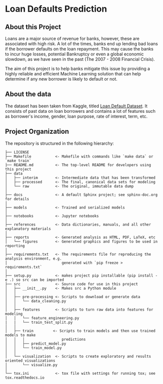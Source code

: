Loan Defaults Prediction
==============================

About this Project <a name="1"></a>
------------

Loans are a major source of revenue for banks, however, these are associated with high risk. A lot of the times, banks end up lending bad loans if the borrower defaults on the loan repayment. This may cause the banks to incur huge losses, potential Bankruptcy or even a global economic slowdown, as we have seen in the past (The 2007 - 2008 Financial Crisis). 

The aim of this project is to help banks mitigate this issue by providing a highly reliable and efficient Machine Learning solution that can help determine if any new borrower is likely to default or not. 


About the data <a name="2"></a>
------------

The dataset has been taken from Kaggle, titled [Loan Default Dataset](https://www.kaggle.com/datasets/yasserh/loan-default-dataset). It consists of past data on loan borrowers and contains a lot of features such as borrower's income, gender, loan purpose, rate of interest, term, etc.


Project Organization <a name="3"></a>
------------

The repository is structured in the following hierarchy:


    ├── LICENSE
    ├── Makefile           <- Makefile with commands like `make data` or `make train`
    ├── README.md          <- The top-level README for developers using this project
    ├── data
    │   ├── interim        <- Intermediate data that has been transformed
    │   ├── processed      <- The final, canonical data sets for modeling
    │   └── raw            <- The original, immutable data dump
    │
    ├── docs               <- A default Sphinx project; see sphinx-doc.org for details
    │
    ├── models             <- Trained and serialized models
    │
    ├── notebooks          <- Jupyter notebooks
    │
    ├── references         <- Data dictionaries, manuals, and all other explanatory materials
    │
    ├── reports            <- Generated analysis as HTML, PDF, LaTeX, etc
    │   └── figures        <- Generated graphics and figures to be used in reporting
    │
    ├── requirements.txt   <- The requirements file for reproducing the analysis environment, e.g.
    │                         generated with `pip freeze > requirements.txt`
    │
    ├── setup.py           <- makes project pip installable (pip install -e .) so src can be imported
    ├── src                <- Source code for use in this project
    │   ├── __init__.py    <- Makes src a Python module
    │   │
    │   ├── pre-processing <- Scripts to download or generate data
    │   │   └── data_cleaning.py
    │   │
    │   ├── features       <- Scripts to turn raw data into features for modeling
    │   │   └── feature_engineering.py
    |   |   └── train_test_split.py
    │   │
    │   ├── train         <- Scripts to train models and then use trained models to make
    │   │   │                 predictions
    │   │   ├── predict_model.py
    │   │   └── train_model.py
    │   │
    │   └── visualization  <- Scripts to create exploratory and results oriented visualizations
    │       └── visualize.py
    │
    └── tox.ini            <- tox file with settings for running tox; see tox.readthedocs.io

